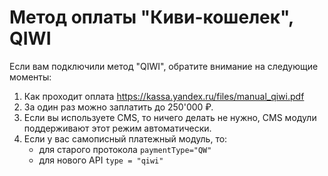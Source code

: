 Метод оплаты "Киви-кошелек", QIWI
=================================

Если вам подключили метод "QIWI", обратите внимание на следующие моменты:

1. Как проходит оплата https://kassa.yandex.ru/files/manual_qiwi.pdf
2. За один раз можно заплатить до 250'000 ₽.
3. Если вы используете CMS, то ничего делать не нужно, CMS модули поддерживают этот режим автоматически.
4. Если у вас самописный платежный модуль, то:
   * для старого протокола `paymentType="QW"`
   * для нового API `type = "qiwi"`
